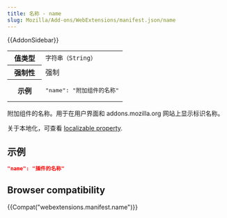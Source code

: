 ```yaml
---
title: 名称 - name
slug: Mozilla/Add-ons/WebExtensions/manifest.json/name
---
```

{{AddonSidebar}}

<table class="fullwidth-table standard-table">
  <tbody>
    <tr>
      <th scope="row" style="width: 30%">值类型</th>
      <td><code>字符串（String）</code></td>
    </tr>
    <tr>
      <th scope="row">强制性</th>
      <td>强制</td>
    </tr>
    <tr>
      <th scope="row">示例</th>
      <td><pre class="brush: json">"name": "附加组件的名称"</pre></td>
    </tr>
  </tbody>
</table>

附加组件的名称。用于在用户界面和 addons.mozilla.org 网站上显示标识名称。

关于本地化，可查看 [localizable property](/zh-CN/Add-ons/WebExtensions/Internationalization#Internationalizing_manifest.json).

## 示例

```json
"name": "插件的名称"
```

## Browser compatibility

{{Compat("webextensions.manifest.name")}}
